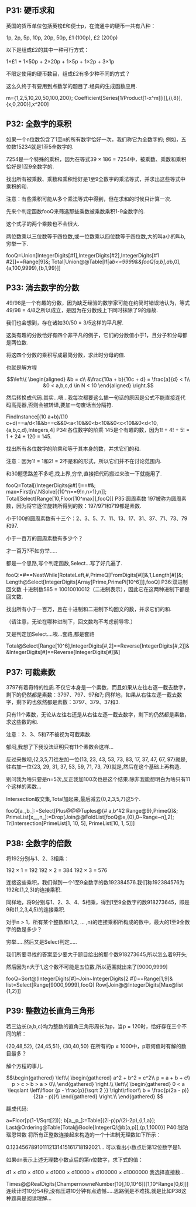## P31: 硬币求和

英国的货币单位包括英镑£和便士p，在流通中的硬币一共有八种：

1p, 2p, 5p, 10p, 20p, 50p, £1 (100p), £2 (200p)

以下是组成£2的其中一种可行方式：

1×£1 + 1×50p + 2×20p + 1×5p + 1×2p + 3×1p

不限定使用的硬币数目，组成£2有多少种不同的方式？

这么久终于有要用到点数学的题目了.经典的生成函数应用.

m={1,2,5,10,20,50,100,200};
Coefficient[Series[1/Product[1-x^m[[i]],{i,8}],{x,0,200}],x^200]
## P32: 全数字的乘积
如果一个n位数包含了1至n的所有数字恰好一次，我们称它为全数字的; 例如，五位数15234就是1至5全数字的.

7254是一个特殊的乘积，因为在等式39 × 186 = 7254中，被乘数、乘数和乘积恰好是1至9全数字的.

找出所有被乘数、乘数和乘积恰好是1至9全数字的乘法等式，并求出这些等式中乘积的和.

注意：有些乘积可能从多个乘法等式中得到，但在求和的时候只计算一次.

先来个判定函数fooQ来筛选那些乘数被乘数乘积1-9全数字的.

这个式子的两个乘数也不会很大.

两位数乘以三位数等于四位数,或一位数乘以四位数等于四位数,大的叫a小的叫b,穷举一下.

fooQ=Union[IntegerDigits[#1],IntegerDigits[#2],IntegerDigits[#1 #2]]==Range[9]&;
Total[Union@@Table[If[a*b<=9999&&fooQ[a,b],a*b,0],{a,100,9999},{b,1,99}]]
## P33: 消去数字的分数
49/98是一个有趣的分数，因为缺乏经验的数学家可能在约简时错误地认为，等式49/98 = 4/8之所以成立，是因为在分数线上下同时抹除了9的缘故.

我们也会想到，存在诸如30/50 = 3/5这样的平凡解.

这类有趣的分数恰好有四个非平凡的例子，它们的分数值小于1，且分子和分母都是两位数.

将这四个分数的乘积写成最简分数，求此时分母的值.

也就是解方程

$$\left\{ \begin{aligned}
&b = c\\
&\frac{10a + b}{10c + d} = \frac{a}{d} < 1\\
&0 < a,b,c,d \in N < 10
\end{aligned} \right.$$

然后转换成代码.其实...唔...我每次都要这么插一句话的原因是公式不能直接连代码高亮器,否则会被转译,要加一句废话当分隔符.

FindInstance[(10 a+b)/(10 c+d)==a/d<1&&b==c&&0<a<10&&0<b<10&&0<c<10&&0<d<10,{a,b,c,d},Integers,4]
P34:各位数字的阶乘
145是个有趣的数，因为1! + 4! + 5! = 1 + 24 + 120 = 145.

找出所有各位数字的阶乘和等于其本身的数，并求它们的和.

注意：因为1! = 1和2! = 2不是和的形式，所以它们并不在讨论范围内.

和30题思路差不多吧,找上界,穷举,直接把代码搬过来改一下就能用了.

fooQ=Total[(IntegerDigits@#)!]==#&;
max=First[n/.NSolve[{10^n==9!n,n>1},n]];
Total[Select[Range[10,Floor[10^max]],fooQ]]
P35:圆周素数
197被称为圆周素数，因为将它逐位旋转所得到的数：197/971和719都是素数.

小于100的圆周素数有十三个：2、3、5、7、11、13、17、31、37、71、73、79和97.

小于一百万的圆周素数有多少个？

才一百万?不如穷举.....

都是一个思路,写个判定函数,Select...写了好几遍了.

fooQ:=#==NestWhile[RotateLeft,#,PrimeQ[FromDigits[#]]&,1,Length[#]]&;
Length@Select[IntegerDigits[Array[Prime,PrimePi[10^6]]],fooQ]
P36:双进制回文数
十进制数585 = 10010010012（二进制表示），因此它在这两种进制下都是回文数.

找出所有小于一百万，且在十进制和二进制下均回文的数，并求它们的和.

（请注意，无论在哪种进制下，回文数均不考虑前导零.）

又是判定加Select....唉...套路,都是套路

Total@Select[Range[10^6],IntegerDigits[#,2]==Reverse[IntegerDigits[#,2]]&&IntegerDigits[#]==Reverse[IntegerDigits[#]]&]
## P37: 可截素数
3797有着奇特的性质.不仅它本身是一个素数，而且如果从左往右逐一截去数字，剩下的仍然都是素数：3797、797、97和7; 同样地，如果从右往左逐一截去数字，剩下的也依然都是素数：3797、379、37和3.

只有11个素数，无论从左往右还是从右往左逐一截去数字，剩下的仍然都是素数，求这些数的和.

注意：2、3、5和7不被视为可截素数.

郁闷,我想了下我没法证明只有11个素数会这样...

反过来做呗,{2,3,5,7}往左加一位{13, 23, 43, 53, 73, 83, 17, 37, 47, 67, 97}就是,往右加一位{23, 29, 31, 37, 53, 59, 71, 73, 79}就是,然后在这个基础上再构造.

别问我为啥只要是n=5次,反正我加100次也是这个结果.除非我能想明白为啥只有11个这样的素数...

Intersection取交集,Total加起来,最后减去{0,2,3,5,7}这5个.

fooQ[a_,b_]:=Select[Plus@@@Tuples@{# a,b^#2 Range@9},PrimeQ]&;
PrimeList[x__,n_]:=Drop[Join@@FoldList[fooQ@x,{0},0~Range~n],2];
Tr[Intersection[PrimeList[1, 10, 5], PrimeList[10, 1, 5]]]
## P38: 全数字的倍数
将192分别与1、2、3相乘：

192 × 1 = 192
192 × 2 = 384
192 × 3 = 576

连接这些乘积，我们得到一个1至9全数字的数192384576.我们称192384576为192和(1,2,3)的连接乘积.

同样地，将9分别与1、2、3、4、5相乘，得到1至9全数字的数918273645，即是9和(1,2,3,4,5)的连接乘积.

对于n > 1，所有某个整数和(1,2, … ,n)的连接乘积所构成的数中，最大的1至9全数字的数是多少？

穷举.....然后又是Select判定.....

我们所要寻找的答案至少要大于题目给出的那个数918273645,所以怎么着9开头;

然后因为n大于1,这个数不可能是五位数,所以范围就出来了[9000,9999]

fooQ=Sort@(IntegerDigits[#]~Join~IntegerDigits[2 #])==Range[1,9]&
list=Select[Range[9000,9999],fooQ]
Row[Join@@IntegerDigits[Max@list {1,2}]]
## P39: 整数边长直角三角形
若三边长{a,b,c}均为整数的直角三角形周长为p，当p = 120时，恰好存在三个不同的解：

{20,48,52}, {24,45,51}, {30,40,50}
在所有的p ≤ 1000中，p取何值时有解的数目最多？

解个方程的事儿.

$$\begin{gathered}
\left\{ \begin{gathered}
a^2 + b^2 = c^2\\
p = a + b + c\\
p > c > b > a > 0\\
\end{gathered} \right.\\
\left\{ \begin{gathered}
0 < a \leqslant \left\lfloor {p - \frac{p}{\sqrt 2 }} \right\rfloor\\
b = \frac{p(2a - p)}{2(a - p)}\\
\end{gathered} \right.\\
\end{gathered} $$

翻成代码:

a=Floor[p(1-1/Sqrt[2])];
b[a_,p_]:=Table[(2i-p)p/(2i-2p),{i,1,a}];
Last@Ordering@Table[Total@Boole[IntegerQ/@b[a,p]],{p,1,1000}]
P40:钱珀瑙恩常数
将所有正整数连接起来构造的一个十进制无理数如下所示：

0.123456789101112131415161718192021…
可以看出小数点后第12位数字是1.

如果dn表示上述无理数小数点后的第n位数字，求下式的值：

d1 × d10 × d100 × d1000 × d10000 × d100000 × d1000000
我选择直接数...

Times@@RealDigits[ChampernowneNumber[10],10,10^6][[1,10^Range[0,6]]]
连续计时10分54秒,没有压进10分钟有点遗憾.....思路倒是不难找,就是比如P38这种题真是阅读理解...
